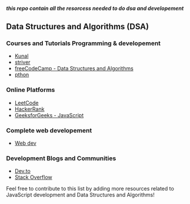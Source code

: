 #####   this repo contain all  the resorcess needed to do dsa and developement



## Data Structures and Algorithms (DSA)

### Courses and Tutorials Programming & developement
- [Kunal](https://youtube.com/playlist?list=PL9gnSGHSqcnr_DxHsP7AW9ftq0AtAyYqJ&si=teEcFh0lt1pTFboI)
- [striver](https://youtube.com/playlist?list=PLgUwDviBIf0oF6QL8m22w1hIDC1vJ_BHz&si=PPPrmnZ_VarUkzcX)
- [freeCodeCamp - Data Structures and Algorithms](https://www.freecodecamp.org/learn)
- [pthon]([https://www.freecodecamp.org/learn](https://www.youtube.com/playlist?list=PLu71SKxNbfoBsMugTFALhdLlZ5VOqCg2s))



### Online Platforms
- [LeetCode](https://leetcode.com/)
- [HackerRank](https://www.hackerrank.com/domains/tutorials/10-days-of-javascript)
- [GeeksforGeeks - JavaScript](https://www.geeksforgeeks.org/javascript/)


###  Complete web developement
- [Web dev]([https://reactjs.org/](https://youtube.com/playlist?list=PLnGsnYrlHYCxCYwDuP5iVijdOX7IDSSX4&si=aLr1o_pIjIZh84Mb))



### Development Blogs and Communities
- [Dev.to](https://dev.to/)
- [Stack Overflow](https://stackoverflow.com/)




Feel free to contribute to this list by adding more resources related to JavaScript development and Data Structures and Algorithms!
